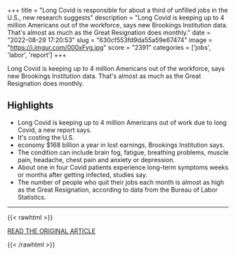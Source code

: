 +++
title = "Long Covid is responsible for about a third of unfilled jobs in the U.S., new research suggests"
description = "Long Covid is keeping up to 4 million Americans out of the workforce, says new Brookings Institution data. That's almost as much as the Great Resignation does monthly."
date = "2022-08-29 17:20:53"
slug = "630cf553fd9da55a59e67474"
image = "https://i.imgur.com/000xFvg.jpg"
score = "2391"
categories = ['jobs', 'labor', 'report']
+++

Long Covid is keeping up to 4 million Americans out of the workforce, says new Brookings Institution data. That's almost as much as the Great Resignation does monthly.

## Highlights

- Long Covid is keeping up to 4 million Americans out of work due to long Covid, a new report says.
- It's costing the U.S.
- economy $168 billion a year in lost earnings, Brookings Institution says.
- The condition can include brain fog, fatigue, breathing problems, muscle pain, headache, chest pain and anxiety or depression.
- About one in four Covid patients experience long-term symptoms weeks or months after getting infected, studies say.
- The number of people who quit their jobs each month is almost as high as the Great Resignation, according to data from the Bureau of Labor Statistics.

---

{{< rawhtml >}}
  <p class="article-category">
    <a target="_blank" href="https://www.cnbc.com/2022/08/26/brookings-long-covid-keeps-millions-of-americans-out-of-workforce.html">READ THE ORIGINAL ARTICLE</a>
  </p>
{{< /rawhtml >}}
